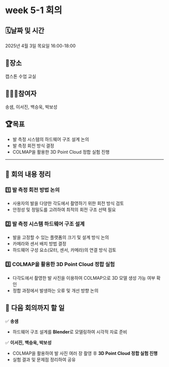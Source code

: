 # week 5-1 회의

## 🗓️날짜 및 시간

2025년 4월 3일 목요일 16:00-18:00

## 🗽장소

캡스톤 수업 교실

## 🙇🏻‍♂️참여자

송샘, 이서진, 백승욱, 박보성

## 🏆목표

- 발 측정 시스템의 하드웨어 구조 설계 논의
- 발 측정 회전 방식 결정
- COLMAP을 활용한 3D Point Cloud 정합 실험 진행

---

## 📌 회의 내용 정리

### 1️⃣ **발 측정 회전 방법 논의**

- 사용자의 발을 다양한 각도에서 촬영하기 위한 회전 방식 검토
- 안정성 및 정밀도를 고려하여 최적의 회전 구조 선택 필요

### 2️⃣ **발 측정 시스템 하드웨어 구조 설계**

- 발을 고정할 수 있는 플랫폼의 크기 및 설계 방식 논의
- 카메라와 센서 배치 방법 결정
- 하드웨어 구성 요소(모터, 센서, 카메라)의 연결 방식 검토

### 3️⃣ **COLMAP을 활용한 3D Point Cloud 정합 실험**

- 다각도에서 촬영한 발 사진을 이용하여 COLMAP으로 3D 모델 생성 가능 여부 확인
- 정합 과정에서 발생하는 오류 및 개선 방향 논의

## 📌 **다음 회의까지 할 일**

✅ **송샘**

- 하드웨어 구조 설계를 **Blender**로 모델링하여 시각적 자료 준비

✅ **이서진, 백승욱, 박보성**

- COLMAP을 활용하여 발 사진 여러 장 촬영 후 **3D Point Cloud 정합 실험 진행**
- 실험 결과 및 문제점 정리하여 공유

